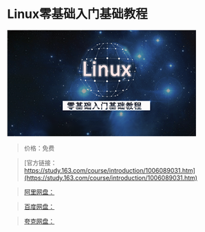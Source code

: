 # Linux零基础入门基础教程

![img](../../../assets/study163/free/1cfc3abc-cb7a-4828-80bf-6e3b392b49ea.png)

> 价格：免费

> [官方链接：https://study.163.com/course/introduction/1006089031.htm](https://study.163.com/course/introduction/1006089031.htm)

> [阿里网盘：]()

> [百度网盘：]()

> [夸克网盘：]()
